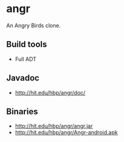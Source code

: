 angr
====

An Angry Birds clone.

Build tools
-----------
- Full ADT

Javadoc
-------
- http://hit.edu/hbp/angr/doc/

Binaries
--------
- http://hit.edu/hbp/angr/angr.jar
- http://hit.edu/hbp/angr/Angr-android.apk

